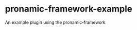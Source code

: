 pronamic-framework-example
==========================

An example plugin using the pronamic-framework